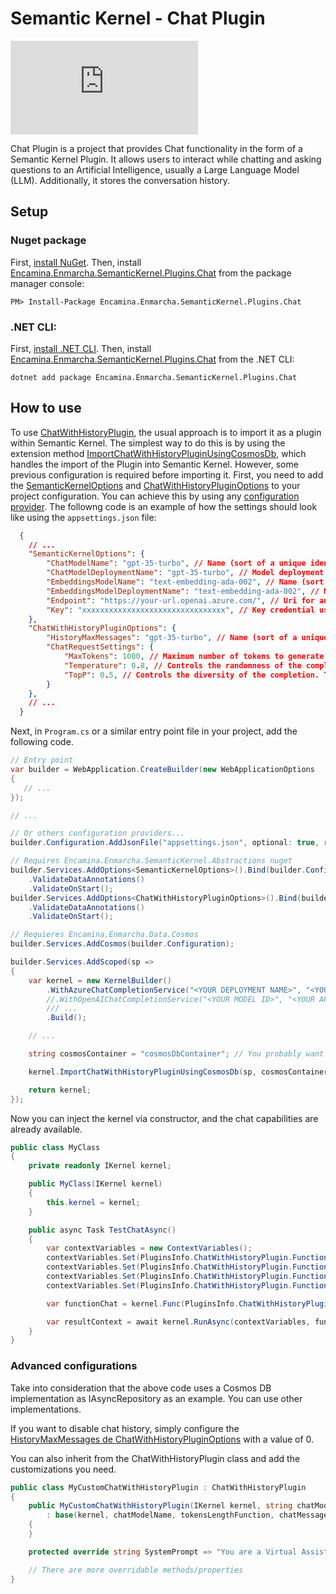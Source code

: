# Semantic Kernel - Chat Plugin

[![Nuget package](https://img.shields.io/nuget/v/Encamina.Enmarcha.SemanticKernel.Plugins.Chat)](https://www.nuget.org/packages/Encamina.Enmarcha.SemanticKernel.Plugins.Chat)

Chat Plugin is a project that provides Chat functionality in the form of a Semantic Kernel Plugin. It allows users to interact while chatting and asking questions to an Artificial Intelligence, usually a Large Language Model (LLM). Additionally, it stores the conversation history.

## Setup
    
### Nuget package

First, [install NuGet](http://docs.nuget.org/docs/start-here/installing-nuget). Then, install [Encamina.Enmarcha.SemanticKernel.Plugins.Chat](https://www.nuget.org/packages/Encamina.Enmarcha.SemanticKernel.Plugins.Chat) from the package manager console:

    PM> Install-Package Encamina.Enmarcha.SemanticKernel.Plugins.Chat

### .NET CLI:

First, [install .NET CLI](https://learn.microsoft.com/en-us/dotnet/core/tools/). Then, install [Encamina.Enmarcha.SemanticKernel.Plugins.Chat](https://www.nuget.org/packages/Encamina.Enmarcha.SemanticKernel.Plugins.Chat) from the .NET CLI:

    dotnet add package Encamina.Enmarcha.SemanticKernel.Plugins.Chat

## How to use

To use [ChatWithHistoryPlugin](/Plugins/ChatWithHistoryPlugin.cs), the usual approach is to import it as a plugin within Semantic Kernel. The simplest way to do this is by using the extension method [ImportChatWithHistoryPluginUsingCosmosDb](/IKernelExtensions.cs), which handles the import of the Plugin into Semantic Kernel. However, some previous configuration is required before importing it. 
First, you need to add the [SemanticKernelOptions](../Encamina.Enmarcha.SemanticKernel.Abstractions/SemanticKernelOptions.cs) and [ChatWithHistoryPluginOptions](./Plugins/ChatWithHistoryPluginOptions.cs) to your project configuration. You can achieve this by using any [configuration provider](https://learn.microsoft.com/en-us/dotnet/core/extensions/configuration). The followng code is an example of how the settings should look like using the `appsettings.json` file:

```json
  {
    // ...
    "SemanticKernelOptions": {
        "ChatModelName": "gpt-35-turbo", // Name (sort of a unique identifier) of the model to use for chat
        "ChatModelDeploymentName": "gpt-35-turbo", // Model deployment name on the LLM (for example OpenAI) to use for chat
        "EmbeddingsModelName": "text-embedding-ada-002", // Name (sort of a unique identifier) of the model to use for embeddings
        "EmbeddingsModelDeploymentName": "text-embedding-ada-002", // Model deployment name on the LLM (for example OpenAI) to use for embeddings
        "Endpoint": "https://your-url.openai.azure.com/", // Uri for an LLM resource (like OpenAI). This should include protocol and hostname.
        "Key": "xxxxxxxxxxxxxxxxxxxxxxxxxxxxxxxx", // Key credential used to authenticate to an LLM resource
    },
    "ChatWithHistoryPluginOptions": {
        "HistoryMaxMessages": "gpt-35-turbo", // Name (sort of a unique identifier) of the model to use for chat
        "ChatRequestSettings": {
            "MaxTokens": 1000, // Maximum number of tokens to generate in the completion
            "Temperature": 0.8, // Controls the randomness of the completion. The higher the temperature, the more random the completion
            "TopP": 0.5, // Controls the diversity of the completion. The higher the TopP, the more diverse the completion.
        }
    },
    // ...
  }
```

Next, in `Program.cs` or a similar entry point file in your project, add the following code.

```csharp
// Entry point
var builder = WebApplication.CreateBuilder(new WebApplicationOptions
{
   // ...
});

// ...

// Or others configuration providers...
builder.Configuration.AddJsonFile("appsettings.json", optional: true, reloadOnChange: true);

// Requires Encamina.Enmarcha.SemanticKernel.Abstractions nuget
builder.Services.AddOptions<SemanticKernelOptions>().Bind(builder.Configuration.GetSection(nameof(SemanticKernelOptions)))
    .ValidateDataAnnotations()
    .ValidateOnStart();
builder.Services.AddOptions<ChatWithHistoryPluginOptions>().Bind(builder.Configuration.GetSection(nameof(ChatWithHistoryPluginOptions)))
    .ValidateDataAnnotations()
    .ValidateOnStart();

// Requieres Encamina.Enmarcha.Data.Cosmos
builder.Services.AddCosmos(builder.Configuration);

builder.Services.AddScoped(sp =>
{
    var kernel = new KernelBuilder()
        .WithAzureChatCompletionService("<YOUR DEPLOYMENT NAME>", "<YOUR AZURE ENDPOINT>", "<YOUR API KEY>")
        //.WithOpenAIChatCompletionService("<YOUR MODEL ID>", "<YOUR API KEY>", "<YOUR API KEY>")
        /// ...
        .Build();

    // ...

    string cosmosContainer = "cosmosDbContainer"; // You probably want to save this in the appsettings or similar

    kernel.ImportChatWithHistoryPluginUsingCosmosDb(sp, cosmosContainer, ILengthFunctions.LengthByTokenCount);

    return kernel;
});
```

Now you can inject the kernel via constructor, and the chat capabilities are already available.

```csharp
public class MyClass
{
    private readonly IKernel kernel;

    public MyClass(IKernel kernel)
    {
        this.kernel = kernel;
    }

    public async Task TestChatAsync()
    {
        var contextVariables = new ContextVariables();
        contextVariables.Set(PluginsInfo.ChatWithHistoryPlugin.Functions.Chat.Parameters.Ask, "What is the weather like in Madrid?");
        contextVariables.Set(PluginsInfo.ChatWithHistoryPlugin.Functions.Chat.Parameters.UserId, "123456");
        contextVariables.Set(PluginsInfo.ChatWithHistoryPlugin.Functions.Chat.Parameters.UserName, "John Doe");
        contextVariables.Set(PluginsInfo.ChatWithHistoryPlugin.Functions.Chat.Parameters.Locale, "en");

        var functionChat = kernel.Func(PluginsInfo.ChatWithHistoryPlugin.Name, PluginsInfo.ChatWithHistoryPlugin.Functions.Chat.Name);

        var resultContext = await kernel.RunAsync(contextVariables, functionChat);
    }
}
```

### Advanced configurations

Take into consideration that the above code uses a Cosmos DB implementation as IAsyncRepository as an example. You can use other implementations.

If you want to disable chat history, simply configure the [HistoryMaxMessages de ChatWithHistoryPluginOptions](/Plugins/ChatWithHistoryPluginOptions.cs) with a value of 0.

You can also inherit from the ChatWithHistoryPlugin class and add the customizations you need.

```csharp
public class MyCustomChatWithHistoryPlugin : ChatWithHistoryPlugin
{
    public MyCustomChatWithHistoryPlugin(IKernel kernel, string chatModelName, Func<string, int> tokensLengthFunction, IAsyncRepository<ChatMessageHistoryRecord> chatMessagesHistoryRepository, IOptionsMonitor<ChatWithHistoryPluginOptions> options)
        : base(kernel, chatModelName, tokensLengthFunction, chatMessagesHistoryRepository, options)
    {
    }

    protected override string SystemPrompt => "You are a Virtual Assistant who only talks about the weather.";

    // There are more overridable methods/properties
}
```